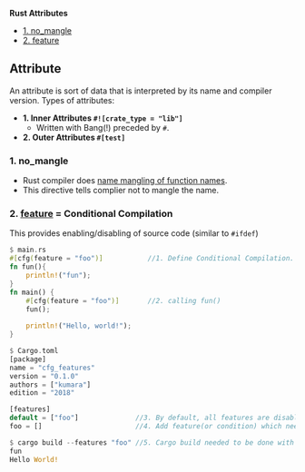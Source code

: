 **Rust Attributes**
- [1. no_mangle](#nm)
- [2. feature](#f)

## Attribute
An attribute is sort of data that is interpreted by its name and compiler version. Types of attributes:
- **1. Inner Attributes `#![crate_type = "lib"]`** 
  - Written with Bang(!) preceded by `#`. 
- **2. Outer Attributes `#[test]`**

<a name=nm></a>
### 1. no_mangle
- Rust compiler does [name mangling of function names](/Languages/Programming_Languages/c++/#nm).
- This directive tells complier not to mangle the name.

<a name=f></a>
### 2. [feature](https://doc.rust-lang.org/cargo/reference/features.html) = Conditional Compilation
This provides enabling/disabling of source code (similar to `#ifdef`)
```rs
$ main.rs 
#[cfg(feature = "foo")]           //1. Define Conditional Compilation. fun() is inside #ifdef
fn fun(){
    println!("fun");
}
fn main() {
    #[cfg(feature = "foo")]       //2. calling fun()
    fun();
    
    println!("Hello, world!");
}

$ Cargo.toml
[package]
name = "cfg_features"
version = "0.1.0"
authors = ["kumara"]
edition = "2018"

[features]
default = ["foo"]              //3. By default, all features are disabled unless explicitly enabled.
foo = []                       //4. Add feature(or condition) which need to be enabled

$ cargo build --features "foo" //5. Cargo build needed to be done with feature
fun
Hello World!
```
